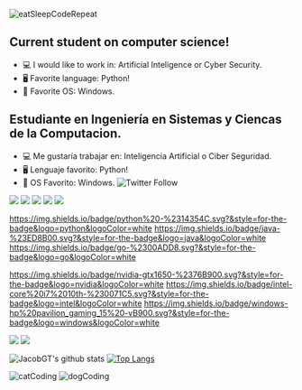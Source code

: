 ![eatSleepCodeRepeat](https://user-images.githubusercontent.com/42787753/98130260-a9992d00-1e7f-11eb-9db7-40eeb78115da.gif)
## Current student on computer science!
- 💻 I would like to work in: Artificial Inteligence or Cyber Security.
- 🖥️ Favorite language: Python!
- 📱 Favorite OS: Windows.
## Estudiante en Ingeniería en Sistemas y Ciencas de la Computacion.
- 💻 Me gustaría trabajar en: Inteligencia Artificial o Ciber Seguridad.
- 🖥️ Lenguaje favorito: Python!
- 📱 OS Favorito: Windows.
![Twitter Follow](https://img.shields.io/twitter/follow/Jacob_FR_GT?color=%231DA1F2&logo=Twitter&style=for-the-badge)
<img src="https://img.shields.io/badge/<jacob_fr_gt>%20-%23E4405F.svg?&style=for-the-badge&logo=Instagram&logoColor=white"/>
<img src="https://img.shields.io/badge/<jacobfr_gt>%20-%23FFFC00.svg?&style=for-the-badge&logo=Snapchat&logoColor=white"/>
<img src="https://img.shields.io/badge/<Jacob Flores>%20-%23FF0000.svg?&style=for-the-badge&logo=YouTube&logoColor=white"/>
<img src="https://img.shields.io/badge/linkedin%20-%230077B5.svg?&style=for-the-badge&logo=linkedin&logoColor=white"/>
<img src="https://img.shields.io/badge/-Stack%20overflow-FE7A16?style=for-the-badge&logo=stack-overflow&logoColor=white"/>


https://img.shields.io/badge/python%20-%2314354C.svg?&style=for-the-badge&logo=python&logoColor=white
https://img.shields.io/badge/java-%23ED8B00.svg?&style=for-the-badge&logo=java&logoColor=white
https://img.shields.io/badge/go-%2300ADD8.svg?&style=for-the-badge&logo=go&logoColor=white

https://img.shields.io/badge/nvidia-gtx1650-%2376B900.svg?&style=for-the-badge&logo=nvidia&logoColor=white
https://img.shields.io/badge/intel-core%20i7%2010th-%230071C5.svg?&style=for-the-badge&logo=intel&logoColor=white
https://img.shields.io/badge/windows-hp%20pavilion_gaming_15%20-vB900.svg?&style=for-the-badge&logo=windows&logoColor=white

<img src="https://img.shields.io/badge/steam%20-%23000000.svg?&style=for-the-badge&logo=steam&logoColor=white"/>
<img src="https://img.shields.io/badge/epic%20games%20-%23313131.svg?&style=for-the-badge&logo=epic%20games&logoColor=white"/>

![JacobGT's github stats](https://github-readme-stats.vercel.app/api?username=JacobGT&show_icons=true&theme=highcontrast)
[![Top Langs](https://github-readme-stats.vercel.app/api/top-langs/?username=JacobGT&layout=compact)](https://github.com/JacobGT/github-readme-stats)

![catCoding](https://user-images.githubusercontent.com/42787753/98130368-ca618280-1e7f-11eb-8ae7-ff5e4234d812.gif)
![dogCoding](https://user-images.githubusercontent.com/42787753/98130510-f0872280-1e7f-11eb-880d-c9ffd439f073.gif)
